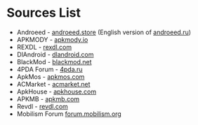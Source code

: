 # Sources List
- Androeed - [androeed.store](https://androeed.store) (English version of [androeed.ru](https://androeed.ru))
- APKMODY - [apkmody.io](https://apkmody.io/)
- REXDL - [rexdl.com](https://rexdl.com/)
- DlAndroid - [dlandroid.com](https://dlandroid.com/)
- BlackMod - [blackmod.net](https://blackmod.net/)
- 4PDA Forum - [4pda.ru](https://4pda.to/forum/)
- ApkMos - [apkmos.com](https://apkmos.com/)
- ACMarket - [acmarket.net](https://acmarket.net/)
- ApkHouse - [apkhouse.com](https://apkhouse.com/)
- APKMB - [apkmb.com](https://apkmb.com/)
- Revdl - [revdl.com](https://www.revdl.com/)
- Mobilism Forum [forum.mobilism.org](https://forum.mobilism.org/)